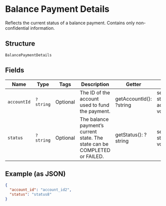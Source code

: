 
# Balance Payment Details

Reflects the current status of a balance payment. Contains only non-confidential information.

## Structure

`BalancePaymentDetails`

## Fields

| Name | Type | Tags | Description | Getter | Setter |
|  --- | --- | --- | --- | --- | --- |
| `accountId` | `?string` | Optional | The ID of the account used to fund the payment. | getAccountId(): ?string | setAccountId(?string accountId): void |
| `status` | `?string` | Optional | The balance payment’s current state. The state can be COMPLETED or FAILED. | getStatus(): ?string | setStatus(?string status): void |

## Example (as JSON)

```json
{
  "account_id": "account_id2",
  "status": "status8"
}
```

